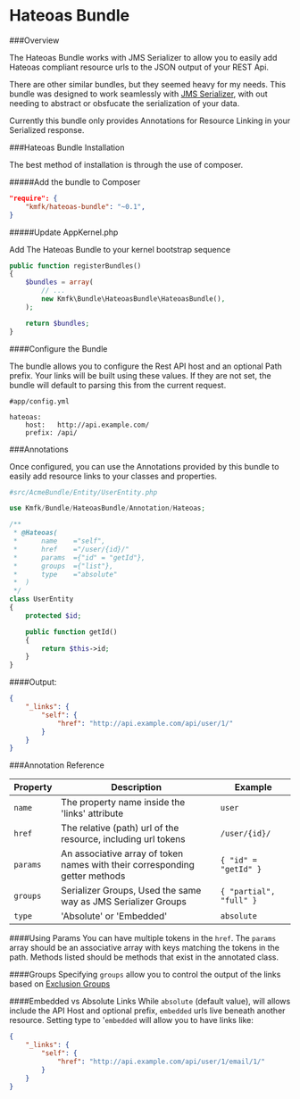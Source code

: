 Hateoas Bundle
=======================

###Overview

The Hateoas Bundle works with JMS Serializer to allow you to easily add Hateoas 
compliant resource urls to the JSON output of your REST Api.

There are other similar bundles, but they seemed heavy for my needs. This bundle
was designed to work seamlessly with [JMS Serializer](https://github.com/schmittjoh/JMSSerializerBundle),
with out needing to abstract or obsfucate the serialization of your data.

Currently this bundle only provides Annotations for Resource Linking in your
Serialized response.

###Hateoas Bundle Installation

The best method of installation is through the use of composer.

#####Add the bundle to Composer

```json
"require": {
    "kmfk/hateoas-bundle": "~0.1",
}
```

#####Update AppKernel.php

Add The Hateoas Bundle to your kernel bootstrap sequence

```php
public function registerBundles()
{
	$bundles = array(
    	// ...
    	new Kmfk\Bundle\HateoasBundle\HateoasBundle(),
    );

    return $bundles;
}
```

####Configure the Bundle

The bundle allows you to configure the Rest API host and an optional Path prefix.
Your links will be built using these values.  If they are not set, the bundle will
default to parsing this from the current request.

```
#app/config.yml

hateoas:
	host:   http://api.example.com/
	prefix: /api/
```

###Annotations

Once configured, you can use the Annotations provided by this bundle to easily
add resource links to your classes and properties.

```php
#src/AcmeBundle/Entity/UserEntity.php

use Kmfk/Bundle/HateoasBundle/Annotation/Hateoas;

/**
 * @Hateoas(
 *      name    ="self",
 *      href    ="/user/{id}/"
 *      params  ={"id" = "getId"},
 *      groups  ={"list"},
 *      type    ="absolute"
 *  )
 */
class UserEntity
{
    protected $id;

    public function getId()
    {
        return $this->id;
    }
}
```
####Output:

```json
{
    "_links": {
        "self": {
            "href": "http://api.example.com/api/user/1/"
        }
    }
}
```

###Annotation Reference

Property | Description | Example
-------- | ----------- | -------
`name` | The property name inside the 'links' attribute | `user`
`href` | The relative (path) url of the resource, including url tokens | `/user/{id}/`
`params` | An associative array of token names with their corresponding getter methods | `{ "id" = "getId" }`
`groups` | Serializer Groups, Used the same way as JMS Serializer Groups | `{ "partial", "full" }`
`type` | 'Absolute' or 'Embedded' | `absolute`

####Using Params
You can have multiple tokens in the `href`.  The `params` array should be an associative array
with keys matching the tokens in the path.  Methods listed should be methods that exist in the 
annotated class.

####Groups
Specifying `groups` allow you to control the output of the links based on 
[Exclusion Groups](http://jmsyst.com/libs/serializer/master/reference/annotations#groups)

####Embedded vs Absolute Links
While `absolute` (default value), will allows include the API Host and optional prefix, 
`embedded` urls live beneath another resource. Setting type to '`embedded` will allow you 
to have links like:

```json
{
    "_links": {
        "self": {
            "href": "http://api.example.com/api/user/1/email/1/"
        }
    }
}
```
